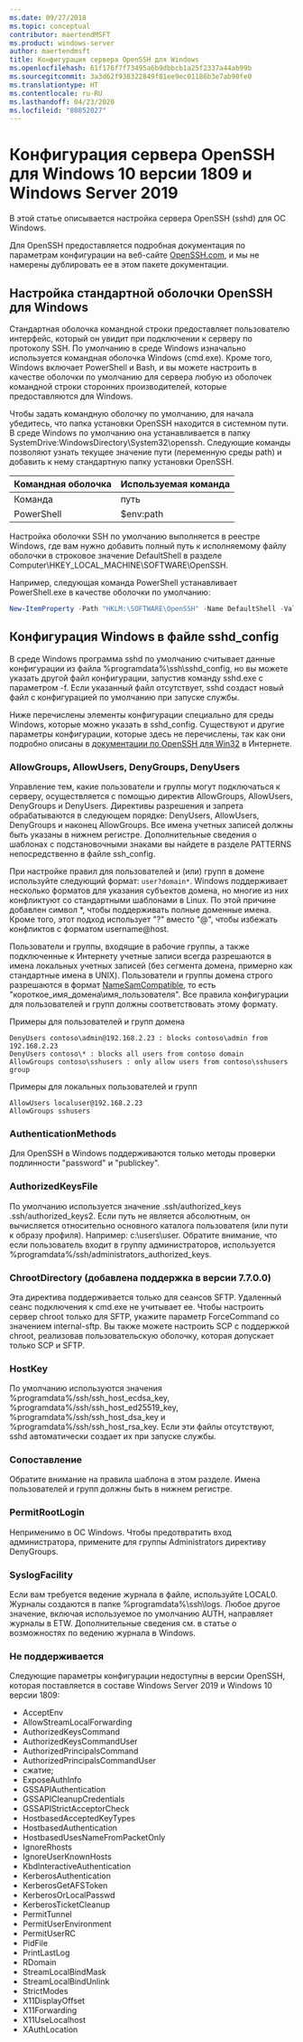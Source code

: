 ```yaml
---
ms.date: 09/27/2018
ms.topic: conceptual
contributor: maertendMSFT
ms.product: windows-server
author: maertendmsft
title: Конфигурация сервера OpenSSH для Windows
ms.openlocfilehash: 61f176f7f73495a6b9dbbcb1a25f2337a44ab99b
ms.sourcegitcommit: 3a3d62f938322849f81ee9ec01186b3e7ab90fe0
ms.translationtype: HT
ms.contentlocale: ru-RU
ms.lasthandoff: 04/23/2020
ms.locfileid: "80852027"
---
```

# <a name="openssh-server-configuration-for-windows-10-1809-and-server-2019"></a>Конфигурация сервера OpenSSH для Windows 10 версии 1809 и Windows Server 2019

В этой статье описывается настройка сервера OpenSSH (sshd) для ОС Windows. 

Для OpenSSH предоставляется подробная документация по параметрам конфигурации на веб-сайте [OpenSSH.com](https://www.openssh.com/manual.html), и мы не намерены дублировать ее в этом пакете документации. 

## <a name="configuring-the-default-shell-for-openssh-in-windows"></a>Настройка стандартной оболочки OpenSSH для Windows

Стандартная оболочка командной строки предоставляет пользователю интерфейс, который он увидит при подключении к серверу по протоколу SSH. По умолчанию в среде Windows изначально используется командная оболочка Windows (cmd.exe). Кроме того, Windows включает PowerShell и Bash, и вы можете настроить в качестве оболочки по умолчанию для сервера любую из оболочек командной строки сторонних производителей, которые предоставляются для Windows.

Чтобы задать командную оболочку по умолчанию, для начала убедитесь, что папка установки OpenSSH находится в системном пути. В среде Windows по умолчанию она устанавливается в папку SystemDrive:WindowsDirectory\System32\openssh. Следующие команды позволяют узнать текущее значение пути (переменную среды path) и добавить к нему стандартную папку установки OpenSSH. 

Командная оболочка | Используемая команда
------------- | -------------- 
Команда | путь
PowerShell | $env:path

Настройка оболочки SSH по умолчанию выполняется в реестре Windows, где вам нужно добавить полный путь к исполняемому файлу оболочки в строковое значение DefaultShell в разделе Computer\HKEY_LOCAL_MACHINE\SOFTWARE\OpenSSH. 

Например, следующая команда PowerShell устанавливает PowerShell.exe в качестве оболочки по умолчанию:

```powershell
New-ItemProperty -Path "HKLM:\SOFTWARE\OpenSSH" -Name DefaultShell -Value "C:\Windows\System32\WindowsPowerShell\v1.0\powershell.exe" -PropertyType String -Force
```

## <a name="windows-configurations-in-sshd_config"></a>Конфигурация Windows в файле sshd_config 

В среде Windows программа sshd по умолчанию считывает данные конфигурации из файла %programdata%\ssh\sshd_config, но вы можете указать другой файл конфигурации, запустив команду sshd.exe с параметром -f.
Если указанный файл отсутствует, sshd создаст новый файл с конфигурацией по умолчанию при запуске службы.

Ниже перечислены элементы конфигурации специально для среды Windows, которые можно указать в sshd_config. Существуют и другие параметры конфигурации, которые здесь не перечислены, так как они подробно описаны в [документации по OpenSSH для Win32](https://github.com/powershell/win32-openssh/wiki) в Интернете. 


### <a name="allowgroups-allowusers-denygroups-denyusers"></a>AllowGroups, AllowUsers, DenyGroups, DenyUsers 

Управление тем, какие пользователи и группы могут подключаться к серверу, осуществляется с помощью директив AllowGroups, AllowUsers, DenyGroups и DenyUsers. Директивы разрешения и запрета обрабатываются в следующем порядке: DenyUsers, AllowUsers, DenyGroups и наконец AllowGroups. Все имена учетных записей должны быть указаны в нижнем регистре. Дополнительные сведения о шаблонах с подстановочными знаками вы найдете в разделе PATTERNS непосредственно в файле ssh_config.

При настройке правил для пользователей и (или) групп в домене используйте следующий формат: ``` user?domain* ```.
Windows поддерживает несколько форматов для указания субъектов домена, но многие из них конфликтуют со стандартными шаблонами в Linux. По этой причине добавлен символ *, чтобы поддерживать полные доменные имена. Кроме того, этот подход использует "?" вместо "\@", чтобы избежать конфликтов с форматом username@host. 

Пользователи и группы, входящие в рабочие группы, а также подключенные к Интернету учетные записи всегда разрешаются в имена локальных учетных записей (без сегмента домена, примерно как стандартные имена в UNIX). Пользователи и группы домена строго разрешаются в формат [NameSamCompatible](https://docs.microsoft.com/windows/desktop/api/secext/ne-secext-extended_name_format), то есть "короткое_имя_домена\имя_пользователя". Все правила конфигурации для пользователей и групп должны соответствовать этому формату.

Примеры для пользователей и групп домена 

```
DenyUsers contoso\admin@192.168.2.23 : blocks contoso\admin from 192.168.2.23
DenyUsers contoso\* : blocks all users from contoso domain
AllowGroups contoso\sshusers : only allow users from contoso\sshusers group
```

Примеры для локальных пользователей и групп 

```
AllowUsers localuser@192.168.2.23
AllowGroups sshusers
```

### <a name="authenticationmethods"></a>AuthenticationMethods 

Для OpenSSH в Windows поддерживаются только методы проверки подлинности "password" и "publickey".

### <a name="authorizedkeysfile"></a>AuthorizedKeysFile 

По умолчанию используется значение .ssh/authorized_keys .ssh/authorized_keys2. Если путь не является абсолютным, он вычисляется относительно основного каталога пользователя (или пути к образу профиля). Например: c:\users\user. Обратите внимание, что если пользователь входит в группу администраторов, используется %programdata%/ssh/administrators_authorized_keys.

### <a name="chrootdirectory-support-added-in-v7700"></a>ChrootDirectory (добавлена поддержка в версии 7.7.0.0)

Эта директива поддерживается только для сеансов SFTP. Удаленный сеанс подключения к cmd.exe не учитывает ее. Чтобы настроить сервер chroot только для SFTP, укажите параметр ForceCommand со значением internal-sftp. Вы также можете настроить SCP с поддержкой chroot, реализовав пользовательскую оболочку, которая допускает только SCP и SFTP.

### <a name="hostkey"></a>HostKey

По умолчанию используются значения %programdata%/ssh/ssh_host_ecdsa_key, %programdata%/ssh/ssh_host_ed25519_key, %programdata%/ssh/ssh_host_dsa_key и %programdata%/ssh/ssh_host_rsa_key. Если эти файлы отсутствуют, sshd автоматически создает их при запуске службы.

### <a name="match"></a>Сопоставление

Обратите внимание на правила шаблона в этом разделе. Имена пользователей и групп должны быть в нижнем регистре.

### <a name="permitrootlogin"></a>PermitRootLogin

Неприменимо в ОС Windows. Чтобы предотвратить вход администратора, примените для группы Administrators директиву DenyGroups.

### <a name="syslogfacility"></a>SyslogFacility

Если вам требуется ведение журнала в файле, используйте LOCAL0. Журналы создаются в папке %programdata%\ssh\logs.
Любое другое значение, включая используемое по умолчанию AUTH, направляет журналы в ETW. Дополнительные сведения см. в статье о возможностях по ведению журнала в Windows.

### <a name="not-supported"></a>Не поддерживается 

Следующие параметры конфигурации недоступны в версии OpenSSH, которая поставляется в составе Windows Server 2019 и Windows 10 версии 1809:

* AcceptEnv
* AllowStreamLocalForwarding
* AuthorizedKeysCommand
* AuthorizedKeysCommandUser
* AuthorizedPrincipalsCommand
* AuthorizedPrincipalsCommandUser
* сжатие;
* ExposeAuthInfo
* GSSAPIAuthentication
* GSSAPICleanupCredentials
* GSSAPIStrictAcceptorCheck
* HostbasedAcceptedKeyTypes
* HostbasedAuthentication
* HostbasedUsesNameFromPacketOnly
* IgnoreRhosts
* IgnoreUserKnownHosts
* KbdInteractiveAuthentication
* KerberosAuthentication
* KerberosGetAFSToken
* KerberosOrLocalPasswd
* KerberosTicketCleanup
* PermitTunnel
* PermitUserEnvironment
* PermitUserRC
* PidFile
* PrintLastLog
* RDomain
* StreamLocalBindMask
* StreamLocalBindUnlink
* StrictModes
* X11DisplayOffset
* X11Forwarding
* X11UseLocalhost
* XAuthLocation

